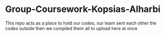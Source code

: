 # Group-Coursework-Kopsias-Alharbi
This repo acts as a place to hold our codes, our team sent each other the codes outside then we compiled them all to upload here at once
